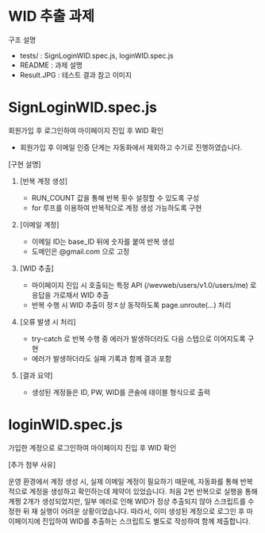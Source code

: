 # WID 추출 과제

구조 설명
- tests/ : SignLoginWID.spec.js, loginWID.spec.js
- README : 과제 설명
- Result.JPG : 테스트 결과 참고 이미지 


# SignLoginWID.spec.js
회원가입 후 로그인하여 마이페이지 진입 후 WID 확인
- 회원가입 후 이메일 인증 단계는 자동화에서 제외하고 수기로 진행하였습니다.

[구현 설명]

1. [반복 계정 생성]
    - RUN_COUNT 값을 통해 반복 횟수 설정할 수 있도록 구성
    - for 루프를 이용하여 반복적으로 계정 생성 가능하도록 구현

2. [이메일 계정]
    - 이메일 ID는 base_ID 뒤에 숫자를 붙여 반복 생성
    - 도메인은 @gmail.com 으로 고정

3. [WID 추출]
    - 마이페이지 진입 시 호출되는 특정 API (/wevweb/users/v1.0/users/me) 로 응답을 가로채서 WID 추출
    - 반복 수행 시 WID 추출이 정ㅈ상 동작하도록 page.unroute(...) 처리

4. [오류 발생 시 처리]
    - try-catch 로 반복 수행 중 에러가 발생하더라도 다음 스텝으로 이어지도록 구현
    - 에러가 발생하더라도 실패 기록과 함께 결과 포함

5. [결과 요약]
    - 생성된 계정들은 ID, PW, WID를 콘솔에 테이블 형식으로 출력




# loginWID.spec.js
가입한 계정으로 로그인하여 마이페이지 진입 후 WID 확인

[추가 첨부 사유]

운영 환경에서 계정 생성 시, 실제 이메일 계정이 필요하기 때문에,
자동화를 통해 반복적으로 계정을 생성하고 확인하는데 제약이 있었습니다.
처음 2번 반복으로 실행을 통해 계쩡 2개가 생성되었지만, 일부 에러로 인해 WID가 정상 추출되지 않아
스크립트를 수정한 뒤 재 실행이 어려운 상황이었습니다.
따라서, 이미 생성된 계정으로 로그인 후 마이페이지에 진입하여 WID를 추출하는 스크립트도 별도로 작성하여 함께 제출합니다. 
